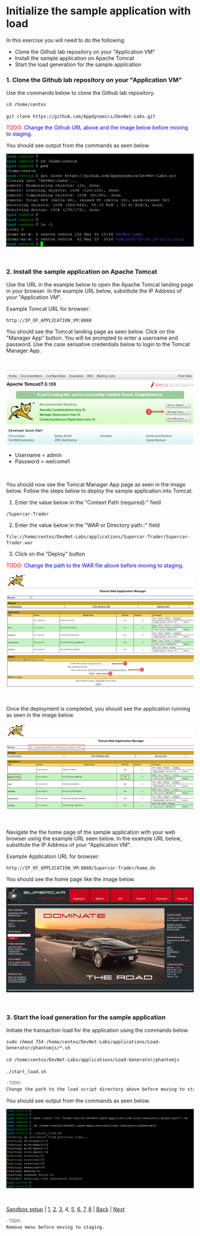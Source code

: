 # Initialize the sample application with load

In this exercise you will need to do the following:
- Clone the Github lab repository on your "Application VM"
- Install the sample application on Apache Tomcat
- Start the load generation for the sample application


### **1.** Clone the Github lab repository on your "Application VM"

Use the commands below to clone the Github lab repository.

```
cd /home/centos

git clone https://github.com/Appdynamics/DevNet-Labs.git
```

<span style="color: red;">TODO:</span> <span style="color: blue;">Change the Github URL above and the image below before moving to staging.</span>

You should see output from the commands as seen below.

![Initialize App 1](./assets/images/04-initialize-app-01.png)

<br>

### **2.** Install the sample application on Apache Tomcat

Use the URL in the example below to open the Apache Tomcat landing page in your browser.  In the example URL below, substitute the IP Address of your "Application VM". 

Example Tomcat URL for browser:

```
http://IP_OF_APPLICATION_VM:8080
```

You should see the Tomcat landing page as seen below.  Click on the "Manager App" button.  You will be prompted to enter a username and password.  Use the case sensative credentials below to login to the Tomcat Manager App.

<br>

![Initialize App 2](./assets/images/04-initialize-app-02.png)

- Username = admin 
- Password = welcome1

<br>

You should now see the Tomcat Manager App page as seen in the image below.  Follow the steps below to deploy the sample application into Tomcat.  

1. Enter the value below in the "Context Path (required):" field
```
/Supercar-Trader
```
2. Enter the value below in the "WAR or Directory path::" field
```
file://home/centos/DevNet-Labs/applications/Supercar-Trader/Supercar-Trader.war
```
3. Click on the "Deploy" button


<span style="color: red;">TODO:</span> <span style="color: blue;">Change the path to the WAR file above before moving to staging.</span>
<br>

![Initialize App 3](./assets/images/04-initialize-app-03.png)

<br>

Once the deployment is completed, you should see the application running as seen in the image below.

![Initialize App 4](./assets/images/04-initialize-app-04.png)

<br>

Navigate the the home page of the sample application with your web browser using the example URL seen below.  In the example URL below, substitute the IP Address of your "Application VM". 

Example Application URL for browser:

```
http://IP_OF_APPLICATION_VM:8080/Supercar-Trader/home.do
```
You should see the home page like the image below.

![Initialize App 5](./assets/images/04-initialize-app-05.png)

<br>


### **3.** Start the load generation for the sample application

Initiate the transaction load for the application using the commands below.

```
sudo chmod 754 /home/centos/DevNet-Labs/applications/Load-Generator/phantomjs/*.sh

cd /home/centos/DevNet-Labs/applications/Load-Generator/phantomjs

./start_load.sh
```

```diff
-TODO:  
Change the path to the load script directory above before moving to staging.
```


You should see output from the commands as seen below.

![Initialize App 6](./assets/images/04-initialize-app-06.png)


<br>

[Sandbox setup](../appd-sandbox-setup-101/1.md) | [1](1.md), [2](2.md), [3](3.md), 4, [5](5.md), [6](6.md), [7](7.md), [8](8.md) | [Back](3.md) | [Next](5.md)    

```diff
-TODO:  
Remove menu before moving to staging.
```
